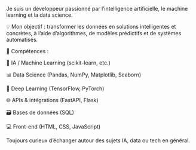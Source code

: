 Je suis un développeur passionné par l’intelligence artificielle, le machine learning et la data science.

💡 Mon objectif : transformer les données en solutions intelligentes et concrètes, à l’aide d’algorithmes, de modèles prédictifs et de systèmes automatisés.

🔧 Compétences :

🧠 IA / Machine Learning (scikit-learn, etc.)

📊 Data Science (Pandas, NumPy, Matplotlib, Seaborn)

🤖 Deep Learning (TensorFlow, PyTorch)

🌐 APIs & intégrations (FastAPI, Flask)

🗃️ Bases de données (SQL)

💻 Front-end (HTML, CSS, JavaScript)

Toujours curieux d’échanger autour des sujets IA, data ou tech en général.
